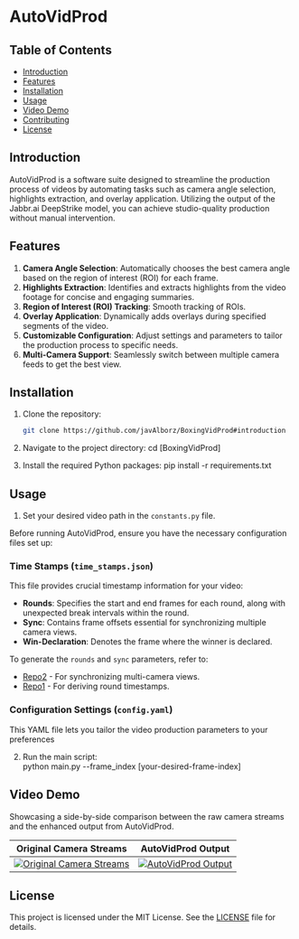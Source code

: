 # AutoVidProd

## Table of Contents
- [Introduction](#introduction)
- [Features](#features)
- [Installation](#installation)
- [Usage](#usage)
- [Video Demo](#video-demo)
- [Contributing](#contributing)
- [License](#license)

## Introduction
AutoVidProd is a software suite designed to streamline the production process of videos by automating tasks such as camera angle selection, highlights extraction, and overlay application. Utilizing the output of the Jabbr.ai DeepStrike model, you can achieve studio-quality production without manual intervention.

## Features
1. **Camera Angle Selection**: Automatically chooses the best camera angle based on the region of interest (ROI) for each frame.
2. **Highlights Extraction**: Identifies and extracts highlights from the video footage for concise and engaging summaries.
3. **Region of Interest (ROI) Tracking**: Smooth tracking of ROIs.
4. **Overlay Application**: Dynamically adds overlays during specified segments of the video.
5. **Customizable Configuration**: Adjust settings and parameters to tailor the production process to specific needs.
6. **Multi-Camera Support**: Seamlessly switch between multiple camera feeds to get the best view.


## Installation

1. Clone the repository:
   ```bash
   git clone https://github.com/javAlborz/BoxingVidProd#introduction

2. Navigate to the project directory:
    cd [BoxingVidProd]

3. Install the required Python packages:
    pip install -r requirements.txt

## Usage
1. Set your desired video path in the `constants.py` file.

Before running AutoVidProd, ensure you have the necessary configuration files set up:

### Time Stamps (`time_stamps.json`)

This file provides crucial timestamp information for your video:

- **Rounds**: Specifies the start and end frames for each round, along with unexpected break intervals within the round.
- **Sync**: Contains frame offsets essential for synchronizing multiple camera views.
- **Win-Declaration**: Denotes the frame where the winner is declared.

To generate the `rounds` and `sync` parameters, refer to:
- [Repo2](https://github.com/javAlborz/MultiVidSynch) - For synchronizing multi-camera views.
- [Repo1](https://github.com/javAlborz/RoundBreakDetector) - For deriving round timestamps.


### Configuration Settings (`config.yaml`)

This YAML file lets you tailor the video production parameters to your preferences


2. Run the main script:    
    python main.py --frame_index [your-desired-frame-index]


## Video Demo

Showcasing a side-by-side comparison between the raw camera streams and the enhanced output from AutoVidProd.

| Original Camera Streams | AutoVidProd Output |
|:-----------------------:|:------------------:|
| [![Original Camera Streams](http://img.youtube.com/vi/XWQKIbC_E2Q/0.jpg)](https://www.youtube.com/watch?v=XWQKIbC_E2Q "Original Camera Streams") | [![AutoVidProd Output](http://img.youtube.com/vi/knAk3Bfg11Y/0.jpg)](http://www.youtube.com/watch?v=knAk3Bfg11Y "AutoVidProd Output") |





## License
This project is licensed under the MIT License. See the [LICENSE](LICENSE) file for details.
